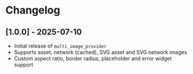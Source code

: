 # Changelog

## [1.0.0] - 2025-07-10
- Initial release of `multi_image_provider`
- Supports asset, network (cached), SVG asset and SVG network images
- Custom aspect ratio, border radius, placeholder and error widget support
